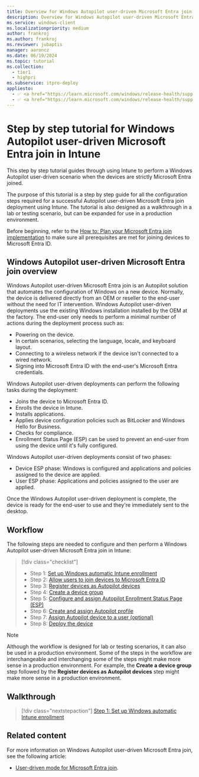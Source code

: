 ```yaml
---
title: Overview for Windows Autopilot user-driven Microsoft Entra join in Intune
description: Overview for Windows Autopilot user-driven Microsoft Entra join in Intune.
ms.service: windows-client
ms.localizationpriority: medium
author: frankroj
ms.author: frankroj
ms.reviewer: jubaptis
manager: aaroncz
ms.date: 06/19/2024
ms.topic: tutorial
ms.collection:
  - tier1
  - highpri
ms.subservice: itpro-deploy
appliesto:
  - ✅ <a href="https://learn.microsoft.com/windows/release-health/supported-versions-windows-client" target="_blank">Windows 11</a>
  - ✅ <a href="https://learn.microsoft.com/windows/release-health/supported-versions-windows-client" target="_blank">Windows 10</a>
---
```


# Step by step tutorial for Windows Autopilot user-driven Microsoft Entra join in Intune

This step by step tutorial guides through using Intune to perform a Windows Autopilot user-driven scenario when the devices are strictly Microsoft Entra joined.

The purpose of this tutorial is a step by step guide for all the configuration steps required for a successful Autopilot user-driven Microsoft Entra join deployment using Intune. The tutorial is also designed as a walkthrough in a lab or testing scenario, but can be expanded for use in a production environment.

Before beginning, refer to the [How to: Plan your Microsoft Entra join implementation](/azure/active-directory/devices/azureadjoin-plan) to make sure all prerequisites are met for joining devices to Microsoft Entra ID.

## Windows Autopilot user-driven Microsoft Entra join overview

Windows Autopilot user-driven Microsoft Entra join is an Autopilot solution that automates the configuration of Windows on a new device. Normally, the device is delivered directly from an OEM or reseller to the end-user without the need for IT intervention. Windows Autopilot user-driven deployments use the existing Windows installation installed by the OEM at the factory. The end-user only needs to perform a minimal number of actions during the deployment process such as:

- Powering on the device.
- In certain scenarios, selecting the language, locale, and keyboard layout.
- Connecting to a wireless network if the device isn't connected to a wired network.
- Signing into Microsoft Entra ID with the end-user's Microsoft Entra credentials.

Windows Autopilot user-driven deployments can perform the following tasks during the deployment:

- Joins the device to Microsoft Entra ID.
- Enrolls the device in Intune.
- Installs applications.
- Applies device configuration policies such as BitLocker and Windows Hello for Business.
- Checks for compliance.
- Enrollment Status Page (ESP) can be used to prevent an end-user from using the device until it's fully configured.

Windows Autopilot user-driven deployments consist of two phases:

- Device ESP phase: Windows is configured and applications and policies assigned to the device are applied.
- User ESP phase: Applications and policies assigned to the user are applied.

Once the Windows Autopilot user-driven deployment is complete, the device is ready for the end-user to use and they're immediately sent to the desktop.

## Workflow

The following steps are needed to configure and then perform a Windows Autopilot user-driven Microsoft Entra join in Intune:

> [!div class="checklist"]
>
> - Step 1: [Set up Windows automatic Intune enrollment](azure-ad-join-automatic-enrollment.md)
> - Step 2: [Allow users to join devices to Microsoft Entra ID](azure-ad-join-allow-users-to-join.md)
> - Step 3: [Register devices as Autopilot devices](azure-ad-join-register-device.md)
> - Step 4: [Create a device group](azure-ad-join-device-group.md)
> - Step 5: [Configure and assign Autopilot Enrollment Status Page (ESP)](azure-ad-join-esp.md)
> - Step 6: [Create and assign Autopilot profile](azure-ad-join-autopilot-profile.md)
> - Step 7: [Assign Autopilot device to a user (optional)](azure-ad-join-assign-device-to-user.md)
> - Step 8: [Deploy the device](azure-ad-join-deploy-device.md)

> [!NOTE]
>
> Although the workflow is designed for lab or testing scenarios, it can also be used in a production environment. Some of the steps in the workflow are interchangeable and interchanging some of the steps might make more sense in a production environment. For example, the **Create a device group** step followed by the **Register devices as Autopilot devices** step might make more sense in a production environment.

## Walkthrough

> [!div class="nextstepaction"]
> [Step 1: Set up Windows automatic Intune enrollment](azure-ad-join-automatic-enrollment.md)

## Related content

For more information on Windows Autopilot user-driven Microsoft Entra join, see the following article:

- [User-driven mode for Microsoft Entra join](../../user-driven.md#user-driven-mode-for-microsoft-entra-join).
